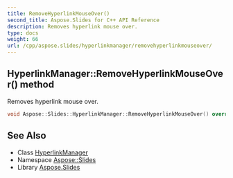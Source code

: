 ```yaml
---
title: RemoveHyperlinkMouseOver()
second_title: Aspose.Slides for C++ API Reference
description: Removes hyperlink mouse over.
type: docs
weight: 66
url: /cpp/aspose.slides/hyperlinkmanager/removehyperlinkmouseover/
---
```

## HyperlinkManager::RemoveHyperlinkMouseOver() method


Removes hyperlink mouse over.

```cpp
void Aspose::Slides::HyperlinkManager::RemoveHyperlinkMouseOver() override
```

## See Also

* Class [HyperlinkManager](./)
* Namespace [Aspose::Slides](../)
* Library [Aspose.Slides](../../)